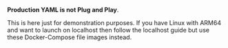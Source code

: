 **Production YAML is not Plug and Play**. 

This is here just for demonstration purposes. If you have Linux with ARM64 and want to launch on localhost then follow the localhost 
guide but use these Docker-Compose file images instead. 